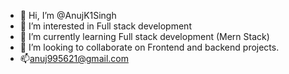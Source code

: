 - 👋 Hi, I’m @AnujK1Singh
- 👀 I’m interested in Full stack development
- 🌱 I’m currently learning Full stack development (Mern Stack)
- 💞️ I’m looking to collaborate on Frontend and backend projects.
- 📫anuj995621@gmail.com

<!---
AnujK1Singh/AnujK1Singh is a ✨ special ✨ repository because its `README.md` (this file) appears on your GitHub profile.
You can click the Preview link to take a look at your changes.
--->

